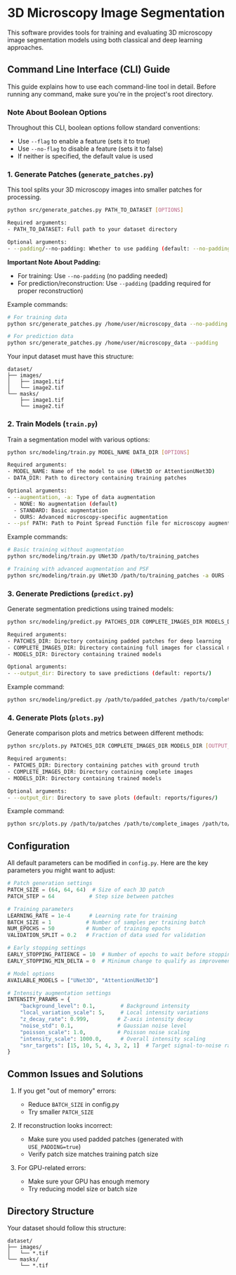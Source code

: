 # 3D Microscopy Image Segmentation

This software provides tools for training and evaluating 3D microscopy image segmentation models using both classical and deep learning approaches.

## Command Line Interface (CLI) Guide

This guide explains how to use each command-line tool in detail. Before running any command, make sure you're in the project's root directory.

### Note About Boolean Options

Throughout this CLI, boolean options follow standard conventions:
- Use `--flag` to enable a feature (sets it to true)
- Use `--no-flag` to disable a feature (sets it to false)
- If neither is specified, the default value is used

### 1. Generate Patches (`generate_patches.py`)

This tool splits your 3D microscopy images into smaller patches for processing.

```bash
python src/generate_patches.py PATH_TO_DATASET [OPTIONS]

Required arguments:
- PATH_TO_DATASET: Full path to your dataset directory

Optional arguments:
- --padding/--no-padding: Whether to use padding (default: --no-padding)
```

**Important Note About Padding:**
- For training: Use `--no-padding` (no padding needed)
- For prediction/reconstruction: Use `--padding` (padding required for proper reconstruction)

Example commands:
```bash
# For training data
python src/generate_patches.py /home/user/microscopy_data --no-padding

# For prediction data
python src/generate_patches.py /home/user/microscopy_data --padding
```

Your input dataset must have this structure:
```
dataset/
├── images/
│   ├── image1.tif
│   └── image2.tif
└── masks/
    ├── image1.tif
    └── image2.tif
```

### 2. Train Models (`train.py`)

Train a segmentation model with various options:

```bash
python src/modeling/train.py MODEL_NAME DATA_DIR [OPTIONS]

Required arguments:
- MODEL_NAME: Name of the model to use (UNet3D or AttentionUNet3D)
- DATA_DIR: Path to directory containing training patches

Optional arguments:
- --augmentation, -a: Type of data augmentation
  - NONE: No augmentation (default)
  - STANDARD: Basic augmentation
  - OURS: Advanced microscopy-specific augmentation
- --psf PATH: Path to Point Spread Function file for microscopy augmentation
```

Example commands:
```bash
# Basic training without augmentation
python src/modeling/train.py UNet3D /path/to/training_patches

# Training with advanced augmentation and PSF
python src/modeling/train.py UNet3D /path/to/training_patches -a OURS --psf /path/to/psf.tif
```

### 3. Generate Predictions (`predict.py`)

Generate segmentation predictions using trained models:

```bash
python src/modeling/predict.py PATCHES_DIR COMPLETE_IMAGES_DIR MODELS_DIR [OUTPUT_DIR]

Required arguments:
- PATCHES_DIR: Directory containing padded patches for deep learning
- COMPLETE_IMAGES_DIR: Directory containing full images for classical methods
- MODELS_DIR: Directory containing trained models

Optional arguments:
- --output_dir: Directory to save predictions (default: reports/)
```

Example command:
```bash
python src/modeling/predict.py /path/to/padded_patches /path/to/complete_images /path/to/models --output_dir /path/to/predictions
```

### 4. Generate Plots (`plots.py`)

Generate comparison plots and metrics between different methods:

```bash
python src/plots.py PATCHES_DIR COMPLETE_IMAGES_DIR MODELS_DIR [OUTPUT_DIR]

Required arguments:
- PATCHES_DIR: Directory containing patches with ground truth
- COMPLETE_IMAGES_DIR: Directory containing complete images
- MODELS_DIR: Directory containing trained models

Optional arguments:
- --output_dir: Directory to save plots (default: reports/figures/)
```

Example command:
```bash
python src/plots.py /path/to/patches /path/to/complete_images /path/to/models --output_dir /path/to/plots
```

## Configuration

All default parameters can be modified in `config.py`. Here are the key parameters you might want to adjust:

```python
# Patch generation settings
PATCH_SIZE = (64, 64, 64)  # Size of each 3D patch
PATCH_STEP = 64           # Step size between patches

# Training parameters
LEARNING_RATE = 1e-4      # Learning rate for training
BATCH_SIZE = 1           # Number of samples per training batch
NUM_EPOCHS = 50          # Number of training epochs
VALIDATION_SPLIT = 0.2   # Fraction of data used for validation

# Early stopping settings
EARLY_STOPPING_PATIENCE = 10  # Number of epochs to wait before stopping
EARLY_STOPPING_MIN_DELTA = 0  # Minimum change to qualify as improvement

# Model options
AVAILABLE_MODELS = ["UNet3D", "AttentionUNet3D"]

# Intensity augmentation settings
INTENSITY_PARAMS = {
    "background_level": 0.1,        # Background intensity
    "local_variation_scale": 5,     # Local intensity variations
    "z_decay_rate": 0.999,         # Z-axis intensity decay
    "noise_std": 0.1,              # Gaussian noise level
    "poisson_scale": 1.0,          # Poisson noise scaling
    "intensity_scale": 1000.0,      # Overall intensity scaling
    "snr_targets": [15, 10, 5, 4, 3, 2, 1]  # Target signal-to-noise ratios
}
```

## Common Issues and Solutions

1. If you get "out of memory" errors:
   - Reduce `BATCH_SIZE` in config.py
   - Try smaller `PATCH_SIZE`

2. If reconstruction looks incorrect:
   - Make sure you used padded patches (generated with `USE_PADDING=true`)
   - Verify patch size matches training patch size

3. For GPU-related errors:
   - Make sure your GPU has enough memory
   - Try reducing model size or batch size

## Directory Structure

Your dataset should follow this structure:
```
dataset/
├── images/
│   └── *.tif
└── masks/
    └── *.tif
```